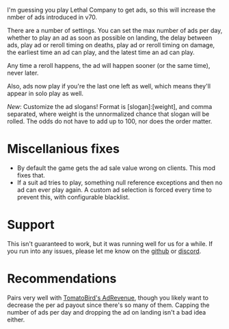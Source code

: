 I'm guessing you play Lethal Company to get ads, so this will increase the nmber of ads introduced in v70.

There are a number of settings. You can set the max number of ads per day, whether to play an ad as soon as possible on landing, the delay between ads, play ad or reroll timing on deaths, play ad or reroll timing on damage, the earliest time an ad can play, and the latest time an ad can play.

Any time a reroll happens, the ad will happen sooner (or the same time), never later.

Also, ads now play if you're the last one left as well, which means they'll appear in solo play as well.

*New*: Customize the ad slogans! Format is [slogan]:[weight], and comma separated, where weight is the unnormalized chance that slogan will be rolled. The odds do not have to add up to 100, nor does the order matter.

# Miscellanious fixes

- By default the game gets the ad sale value wrong on clients. This mod fixes that.
- If a suit ad tries to play, something null reference exceptions and then no ad can ever play again. A custom ad selection is forced every time to prevent this, with configurable blacklist.

# Support

This isn't guaranteed to work, but it was running well for us for a while.
If you run into any issues, please let me know on the [github](https://github.com/cdusold/lethal-moreads) or [discord](https://discord.com/channels/1168655651455639582/1379569936703160340).

# Recommendations

Pairs very well with [TomatoBird's AdRevenue](https://thunderstore.io/c/lethal-company/p/Tomatobird/AdRevenue/), though you likely want to decrease the per ad payout since there's so many of them. Capping the number of ads per day and dropping the ad on landing isn't a bad idea either.